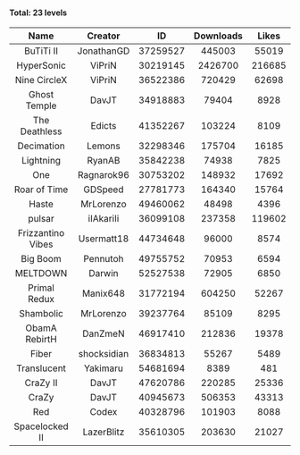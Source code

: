 #### Total: 23 levels

| Name | Creator | ID | Downloads | Likes |
|:---:|:---:|:---:|:---:|:---:|
| BuTiTi II | JonathanGD | 37259527 | 445003 | 55019
| HyperSonic | ViPriN | 30219145 | 2426700 | 216685
| Nine CircleX | ViPriN | 36522386 | 720429 | 62698
| Ghost Temple | DavJT | 34918883 | 79404 | 8928
| The Deathless | Edicts | 41352267 | 103224 | 8109
| Decimation | Lemons | 32298346 | 175704 | 16185
| Lightning | RyanAB | 35842238 | 74938 | 7825
| One | Ragnarok96 | 30753202 | 148932 | 17692
| Roar of Time | GDSpeed | 27781773 | 164340 | 15764
| Haste | MrLorenzo | 49460062 | 48498 | 4396
| pulsar | iIAkariIi | 36099108 | 237358 | 119602
| Frizzantino Vibes | Usermatt18 | 44734648 | 96000 | 8574
| Big Boom | Pennutoh | 49755752 | 70953 | 6594
| MELTDOWN | Darwin | 52527538 | 72905 | 6850
| Primal Redux | Manix648 | 31772194 | 604250 | 52267
| Shambolic | MrLorenzo | 39237764 | 85109 | 8295
| ObamA RebirtH | DanZmeN | 46917410 | 212836 | 19378
| Fiber | shocksidian | 36834813 | 55267 | 5489
| Translucent | Yakimaru | 54681694 | 8389 | 481
| CraZy II | DavJT | 47620786 | 220285 | 25336
| CraZy | DavJT | 40945673 | 506353 | 43313
| Red | Codex | 40328796 | 101903 | 8088
| Spacelocked II | LazerBlitz | 35610305 | 203630 | 21027
